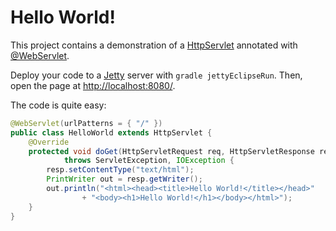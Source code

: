 # Hello World!
This project contains a demonstration of a [HttpServlet](http://docs.oracle.com/javaee/6/api/javax/servlet/http/HttpServlet.html) annotated with [@WebServlet](http://docs.oracle.com/javaee/6/api/javax/servlet/annotation/WebServlet.html). 

Deploy your code to a [Jetty](http://www.eclipse.org/jetty/) server with ```gradle jettyEclipseRun```. Then, open the page at [http://localhost:8080/](http://localhost:8080/).

The code is quite easy:
```java
@WebServlet(urlPatterns = { "/" })
public class HelloWorld extends HttpServlet {
	@Override
	protected void doGet(HttpServletRequest req, HttpServletResponse resp)
			throws ServletException, IOException {
		resp.setContentType("text/html");
		PrintWriter out = resp.getWriter();
		out.println("<html><head><title>Hello World!</title></head>"
				+ "<body><h1>Hello World!</h1></body></html>");
	}
}
```
